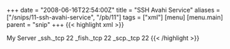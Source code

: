 +++
date = "2008-06-16T22:54:00Z"
title = "SSH Avahi Service"
aliases = ["/snips/11-ssh-avahi-service", "/pb/11"]
tags = ["xml"]
[menu]
  [menu.main]
    parent = "snip"
+++
{{< highlight xml >}}
<?xml version="1.0" standalone='no'?>
<!DOCTYPE service-group SYSTEM "avahi-service.dtd">
<service-group>
    <name>My Server</name>
    <service>
        <type>_ssh._tcp</type>
        <port>22</port>
    </service>
    <service>
        <type>_fish._tcp</type>
        <port>22</port>
    </service>
    <service>
        <type>_scp._tcp</type>
        <port>22</port>
    </service>
</service-group>
{{< /highlight >}}
